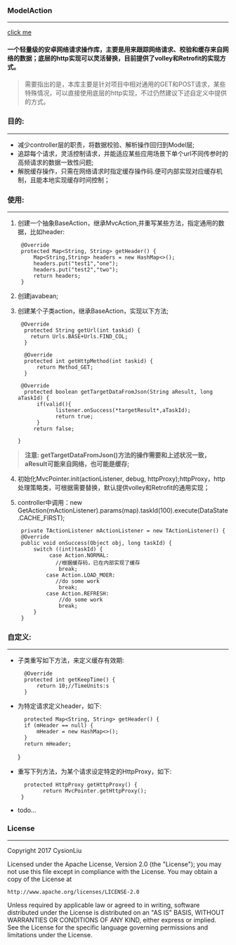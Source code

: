 ### ModelAction
---
[click me](/readme.md)
#### 一个轻量级的安卓网络请求操作库，主要是用来跟踪网络请求、校验和缓存来自网络的数据；底层的http实现可以灵活替换，目前提供了volley和Retrofit的实现方式。
> 需要指出的是，本库主要是针对项目中相对通用的GET和POST请求，某些特殊情况，可以直接使用底层的http实现，不过仍然建议下述自定义中提供的方式。
### 目的:
---
- 减少controller层的职责，将数据校验、解析操作回归到Model层;
- 追踪每个请求，灵活控制请求，并能适应某些应用场景下单个url不同传参时的高频请求的数据一致性问题;
- 解脱缓存操作，只需在网络请求时指定缓存操作码.便可内部实现对应缓存机制，且能本地实现缓存时间控制；

### 使用:
---

1. 创建一个抽象BaseAction，继承MvcAction,并重写某些方法，指定通用的数据，比如header:

  		@Override
    	protected Map<String, String> getHeader() {
        	Map<String,String> headers = new HashMap<>();
       		headers.put("test1","one");
        	headers.put("test2","two");
        	return headers;
    	}
2. 创建javabean;
3. 创建某个子类action，继承BaseAction，实现以下方法;

        @Override
      	 protected String getUrl(int taskid) {
           return Urls.BASE+Urls.FIND_COL;
      	 }

      	 @Override
      	 protected int getHttpMethod(int taskid) {
      	     return Method_GET;
      	 }

       	@Override
      	 protected boolean getTargetDataFromJson(String aResult, long aTaskId) {
             if(valid(){
                   listener.onSuccess(*targetResult*,aTaskId);
                   return true;
             }
            return false;

       }
> **注意: getTargetDataFromJson()方法的操作需要和上述状况一致，aResult可能来自网络，也可能是缓存;**
4. 初始化MvcPointer.init(actionListener, debug, httpProxy);httpProxy，http处理策略类，可根据需要替换，默认提供volley和Retrofit的通用实现；
5. controller中调用：new GetAction(mActionListener).params(map).taskId(100).execute(DataState.CACHE_FIRST);

		private TActionListener mActionListener = new TActionListener() {
        @Override
        public void onSuccess(Object obj, long taskId) {
            switch ((int)taskId) {
                 case Action.NORMAL:
                   //根据缓存码，已在内部实现了缓存
                    break;
                case Action.LOAD_MOER:
                   //do some work
                    break;
                case Action.REFRESH:
                    //do some work
                    break;
            }
        }


### 自定义:
---
- 子类重写如下方法，来定义缓存有效期:

		@Override
    	protected int getKeepTime() {
        	return 10;//TimeUnits:s
    	}
- 为特定请求定义header，如下:

	    protected Map<String, String> getHeader() {
        if (mHeader == null) {
            mHeader = new HashMap<>();
        }
        return mHeader;
    }
- 重写下列方法，为某个请求设定特定的HttpProxy，如下:

	    protected HttpProxy getHttpProxy() {
              return MvcPointer.getHttpProxy();
       }
- todo...   

### License
---
Copyright 2017 CysionLiu

Licensed under the Apache License, Version 2.0 (the "License");
you may not use this file except in compliance with the License.
You may obtain a copy of the License at

    http://www.apache.org/licenses/LICENSE-2.0

Unless required by applicable law or agreed to in writing, software
distributed under the License is distributed on an "AS IS" BASIS,
WITHOUT WARRANTIES OR CONDITIONS OF ANY KIND, either express or implied.
See the License for the specific language governing permissions and
limitations under the License.
